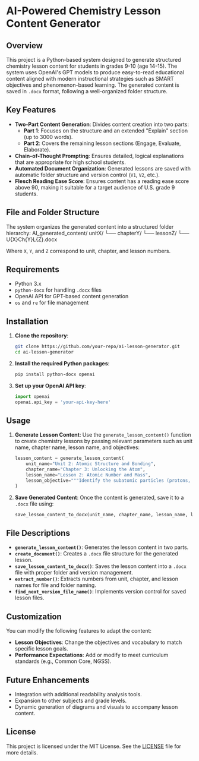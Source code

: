 # AI-Powered Chemistry Lesson Content Generator

## Overview

This project is a Python-based system designed to generate structured chemistry lesson content for students in grades 9-10 (age 14-15). The system uses OpenAI's GPT models to produce easy-to-read educational content aligned with modern instructional strategies such as SMART objectives and phenomenon-based learning. The generated content is saved in `.docx` format, following a well-organized folder structure.

## Key Features

- **Two-Part Content Generation**: Divides content creation into two parts:
  - **Part 1**: Focuses on the structure and an extended "Explain" section (up to 3000 words).
  - **Part 2**: Covers the remaining lesson sections (Engage, Evaluate, Elaborate).
- **Chain-of-Thought Prompting**: Ensures detailed, logical explanations that are appropriate for high school students.
- **Automated Document Organization**: Generated lessons are saved with automatic folder structure and version control (`V1`, `V2`, etc.).
- **Flesch Reading Ease Score**: Ensures content has a reading ease score above 90, making it suitable for a target audience of U.S. grade 9 students.

## File and Folder Structure

The system organizes the generated content into a structured folder hierarchy:
AI_generated_content/ unitX/
└── chapterY/
    └── lessonZ/
        └── U{X}Ch{Y}L{Z}.docx


Where `X`, `Y`, and `Z` correspond to unit, chapter, and lesson numbers.

## Requirements

- Python 3.x
- `python-docx` for handling `.docx` files
- OpenAI API for GPT-based content generation
- `os` and `re` for file management

## Installation

1. **Clone the repository**:
    ```bash
    git clone https://github.com/your-repo/ai-lesson-generator.git
    cd ai-lesson-generator
    ```

2. **Install the required Python packages**:
    ```bash
    pip install python-docx openai
    ```

3. **Set up your OpenAI API key**:
    ```python
    import openai
    openai.api_key = 'your-api-key-here'
    ```

## Usage

1. **Generate Lesson Content**:
    Use the `generate_lesson_content()` function to create chemistry lessons by passing relevant parameters such as unit name, chapter name, lesson name, and objectives:
    ```python
    lesson_content = generate_lesson_content(
        unit_name="Unit 2: Atomic Structure and Bonding",
        chapter_name="Chapter 3: Unlocking the Atom",
        lesson_name="Lesson 2: Atomic Number and Mass",
        lesson_objective="""Identify the subatomic particles (protons, neutrons, electrons) and their charges..."""
    )
    ```

2. **Save Generated Content**:
    Once the content is generated, save it to a `.docx` file using:
    ```python
    save_lesson_content_to_docx(unit_name, chapter_name, lesson_name, lesson_content)
    ```

## File Descriptions

- **`generate_lesson_content()`**: Generates the lesson content in two parts.
- **`create_document()`**: Creates a `.docx` file structure for the generated lesson.
- **`save_lesson_content_to_docx()`**: Saves the lesson content into a `.docx` file with proper folder and version management.
- **`extract_number()`**: Extracts numbers from unit, chapter, and lesson names for file and folder naming.
- **`find_next_version_file_name()`**: Implements version control for saved lesson files.

## Customization

You can modify the following features to adapt the content:
- **Lesson Objectives**: Change the objectives and vocabulary to match specific lesson goals.
- **Performance Expectations**: Add or modify to meet curriculum standards (e.g., Common Core, NGSS).

## Future Enhancements

- Integration with additional readability analysis tools.
- Expansion to other subjects and grade levels.
- Dynamic generation of diagrams and visuals to accompany lesson content.

## License

This project is licensed under the MIT License. See the [LICENSE](LICENSE) file for more details.
